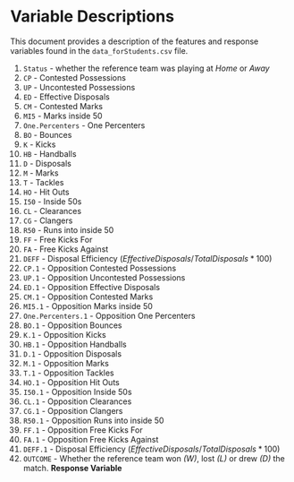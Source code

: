 # Variable Descriptions

This document provides a description of the features and response variables found in the `data_forStudents.csv` file. 

1. `Status` - whether the reference team was playing at *Home* or *Away*
2. `CP` - Contested Possessions
3. `UP` - Uncontested Possessions
4. `ED` - Effective Disposals
5. `CM` - Contested Marks
6. `MI5` - Marks inside 50
7. `One.Percenters` - One Percenters
8. `BO` - Bounces
9. `K` - Kicks
10. `HB` - Handballs
11. `D` - Disposals
12. `M` - Marks
13. `T` - Tackles 
14. `HO` - Hit Outs
15. `I50` - Inside 50s
16. `CL` - Clearances
17. `CG` - Clangers
18. `R50` - Runs into inside 50
19. `FF` - Free Kicks For
20. `FA` - Free Kicks Against
21. `DEFF` - Disposal Efficiency ($Effective Disposals / Total Disposals * 100$)
22. `CP.1` - Opposition Contested Possessions
23. `UP.1` - Opposition Uncontested Possessions
24. `ED.1` - Opposition Effective Disposals
25. `CM.1` - Opposition Contested Marks
26. `MI5.1` - Opposition Marks inside 50
27. `One.Percenters.1` - Opposition One Percenters
28. `BO.1` - Opposition Bounces
29. `K.1` - Opposition Kicks
30. `HB.1` - Opposition Handballs
31. `D.1` - Opposition Disposals
32. `M.1` - Opposition Marks
33. `T.1` - Opposition Tackles 
34. `HO.1` - Opposition Hit Outs
35. `I50.1` - Opposition Inside 50s
36. `CL.1` - Opposition Clearances
37. `CG.1` - Opposition Clangers
38. `R50.1` - Opposition Runs into inside 50
39. `FF.1` - Opposition Free Kicks For
40. `FA.1` - Opposition Free Kicks Against
41. `DEFF.1` - Disposal Efficiency ($Effective Disposals / Total Disposals * 100$)
42. `OUTCOME` - Whether the reference team won *(W)*, lost *(L)* or drew *(D)* the match. **Response Variable** 